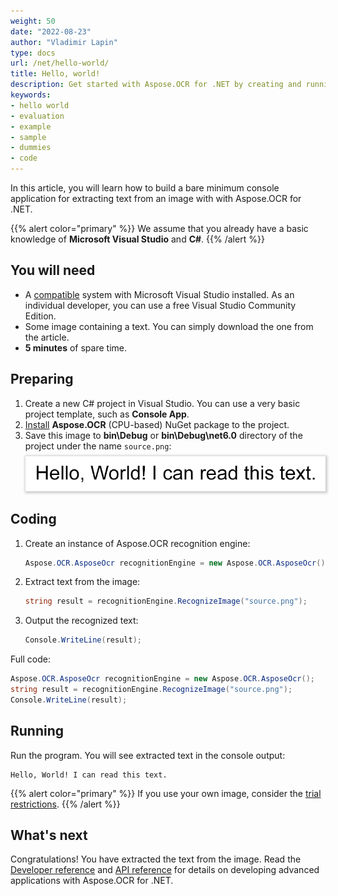 ```yaml
---
weight: 50
date: "2022-08-23"
author: "Vladimir Lapin"
type: docs
url: /net/hello-world/
title: Hello, world!
description: Get started with Aspose.OCR for .NET by creating and running a bare minimum example.
keywords:
- hello world
- evaluation
- example
- sample
- dummies
- code
---
```


In this article, you will learn how to build a bare minimum console application for extracting text from an image with with Aspose.OCR for .NET.

{{% alert color="primary" %}} 
We assume that you already have a basic knowledge of **Microsoft Visual Studio** and **C#**.
{{% /alert %}} 

## You will need

- A [compatible](/ocr/net/system-requirements/) system with Microsoft Visual Studio installed. As an individual developer, you can use a free Visual Studio Community Edition.
- Some image containing a text. You can simply download the one from the article.
- **5 minutes** of spare time.

## Preparing

1. Create a new C# project in Visual Studio. You can use a very basic project template, such as **Console App**.
2. [Install](/ocr/net/installation/) **Aspose.OCR** (CPU-based) NuGet package to the project.
3. Save this image to **bin\\Debug** or **bin\\Debug\\net6.0** directory of the project under the name `source.png`:  
   <img src="source.png" alt="Source image" style="box-shadow: 1px 1px 4px 2px rgba(0,0,0,0.2);margin-top:8px;" />

## Coding

1. Create an instance of Aspose.OCR recognition engine:
   ```csharp
   Aspose.OCR.AsposeOcr recognitionEngine = new Aspose.OCR.AsposeOcr();
   ```
2. Extract text from the image:
   ```csharp
   string result = recognitionEngine.RecognizeImage("source.png");
   ```
3. Output the recognized text:
   ```csharp
   Console.WriteLine(result);
   ```

Full code:

```csharp
Aspose.OCR.AsposeOcr recognitionEngine = new Aspose.OCR.AsposeOcr();
string result = recognitionEngine.RecognizeImage("source.png");
Console.WriteLine(result);
```

## Running

Run the program. You will see extracted text in the console output:

```
Hello, World! I can read this text.
```

{{% alert color="primary" %}} 
If you use your own image, consider the [trial restrictions](/ocr/net/licensing/).
{{% /alert %}} 

## What's next

Congratulations! You have extracted the text from the image. Read the [Developer reference](/ocr/net/developer-reference/) and [API reference](https://reference.aspose.com/ocr/net/) for details on developing advanced applications with Aspose.OCR for .NET.

